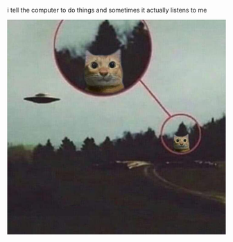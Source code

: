 i tell the computer to do things and sometimes it actually listens to me
<!--START_SECTION:update_image-->
<img src=https://raw.githubusercontent.com/sneakykestrel/sneakykestrel/main/.github/images/ufo.png height="" width="" align=left alt=kitty />
<!--END_SECTION:update_image-->

